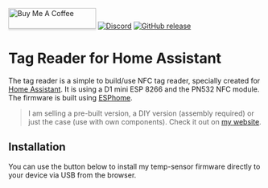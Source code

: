 <a href="https://www.buymeacoffee.com/adonno" target="_blank"><img src="https://www.buymeacoffee.com/assets/img/custom_images/orange_img.png" alt="Buy Me A Coffee" style="height: 41px !important;width: 174px !important;box-shadow: 0px 3px 2px 0px rgba(190, 190, 190, 0.5) !important;-webkit-box-shadow: 0px 3px 2px 0px rgba(190, 190, 190, 0.5) !important;" ></a>
[![Discord](https://img.shields.io/discord/755394229944975380)](https://discord.gg/4SDcaRS)
[![GitHub release](https://img.shields.io/github/release/adonno/tagreader.svg)](https://GitHub.com/adonno/tagreader/releases/)

# Tag Reader for Home Assistant

The tag reader is a simple to build/use NFC tag reader, specially created for [Home Assistant](https://www.home-assistant.io). It is using a D1 mini ESP 8266 and the PN532 NFC module. The firmware is built using [ESPhome](https://www.esphome.io).

> I am selling a pre-built version, a DIY version (assembly required) or just the case (use with own components). Check it out on [my website](https://adonno-crafts.myshopify.com/).


## Installation

You can use the button below to install my temp-sensor firmware directly to your device via USB from the browser.

<esp-web-install-button manifest="./manifest.json"></esp-web-install-button>

<script type="module" src="https://unpkg.com/esp-web-tools@5.2.0/dist/web/install-button.js?module"></script>
